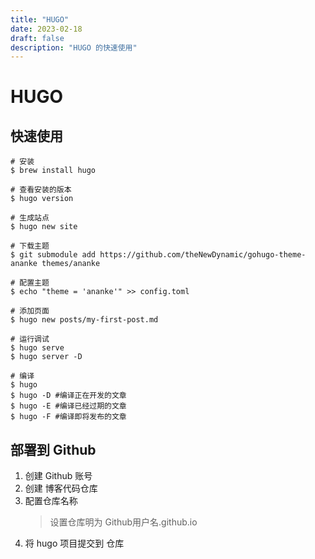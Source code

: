 ```yaml
---
title: "HUGO"
date: 2023-02-18
draft: false
description: "HUGO 的快速使用"
---
```


# HUGO  

## 快速使用  

``` shell
# 安装
$ brew install hugo

# 查看安装的版本 
$ hugo version

# 生成站点
$ hugo new site 

# 下载主题
$ git submodule add https://github.com/theNewDynamic/gohugo-theme-ananke themes/ananke

# 配置主题
$ echo "theme = 'ananke'" >> config.toml

# 添加页面 
$ hugo new posts/my-first-post.md

# 运行调试
$ hugo serve
$ hugo server -D

# 编译
$ hugo
$ hugo -D #编译正在开发的文章
$ hugo -E #编译已经过期的文章
$ hugo -F #编译即将发布的文章
```  

## 部署到 Github  

1. 创建 Github 账号  
2. 创建 博客代码仓库
3. 配置仓库名称
    > 设置仓库明为 Github用户名.github.io
4. 将 hugo 项目提交到 仓库
